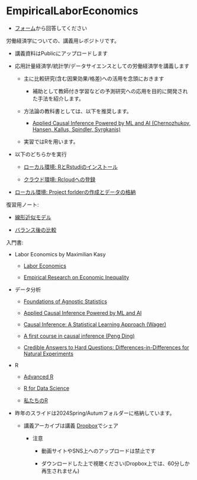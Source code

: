 # EmpiricalLaborEconomics

- [フォーム](https://forms.office.com/Pages/ResponsePage.aspx?id=T6978HAr10eaAgh1yvlMhO0_9SUJ_0VKvDH6B82i0qBUOVFGNlcxSDRER0NNQzVETDM0UkZPTEszTC4u)から回答してください

労働経済学についての、講義用レポジトリです。

- 講義資料はPublicにアップロードします

- 応用計量経済学/統計学/データサイエンスとしての労働経済学を講義します

    - 主に比較研究(含む因果効果/格差)への活用を念頭におきます
    
        - 補助として教師付き学習などの予測研究への応用を目的に開発された手法を紹介します。

    - 方法論の教科書としては、以下を推奨します。
    
        - [Applied Causal Inference Powered by ML and AI (Chernozhukov, Hansen, Kallus, Spindler, Syrgkanis)](https://causalml-book.org/)
    
    - 実習ではRを用います。

- 以下のどちらかを実行

    - [ローカル環境: RとRstudiのインストール](https://youtu.be/fDlXx8e5W78)
    
    - [クラウド環境: Rcloudへの登録](https://youtu.be/yF6NxxvpzjE)

- [ローカル環境: Project forlderの作成とデータの格納](https://youtu.be/f2EU44WFyQM)

復習用ノート:

- [線形近似モデル](https://github.com/tetokawata/NoteBLP)

- [バランス後の比較](https://github.com/tetokawata/NoteBalance)

入門書:

- Labor Economics by Maximilian Kasy

    - [Labor Economics](https://maxkasy.github.io/home/Labor_Oxford_2021/)
    
    - [Empirical Research on Economic Inequality](http://inequalityresearch.net/)

- データ分析

    - [Foundations of Agnostic Statistics](https://www.cambridge.org/core/books/foundations-of-agnostic-statistics/684756357E7E9B3DFF0A8157FB2DCECA)

    - [Applied Causal Inference Powered by ML and AI](https://causalml-book.org/)
    
    - [Causal Inference: A Statistical Learning Approach (Wager)](https://web.stanford.edu/~swager/causal_inf_book.pdf)
        
    - [A first course in causal inference (Peng Ding)](https://arxiv.org/abs/2305.18793)
    
    - [Credible Answers to Hard Questions: Differences-in-Differences for Natural Experiments](https://papers.ssrn.com/sol3/papers.cfm?abstract_id=4487202)

- R

    - [Advanced R](https://adv-r.hadley.nz/)
    
    - [R for Data Science](https://r4ds.had.co.nz/)
    
    - [私たちのR](https://www.jaysong.net/RBook/)

- 昨年のスライドは2024Spring/Autumフォルダーに格納しています。

    - 講義アーカイブは講義 [Dropbox](https://www.dropbox.com/scl/fo/8tmwgfogfl3hf93gjluus/AOdH_eHMe9YTKXEzzdRvZMI?rlkey=e1hs2pkyrxui79keqi3tn4370&dl=0)でシェア

        - 注意
    
            - 動画サイトやSNS上へのアップロードは禁止です
        
            - ダウンロードした上で視聴ください(Dropbox上では、60分しか再生されません)